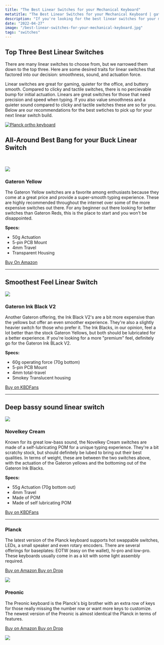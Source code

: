```yaml
---
title: "The Best Linear Switches for your Mechanical Keyboard"
metatitle: "The Best Linear Switches for your Mechanical Keyboard | gateron yellow gateron black ink v2 novelkey creams"
description: "If you're looking for the best linear switches for your mechanical keyboard, we've got you covered. We rank and review all of the best switches available, like Gateron, Cherry, and more!"
date: "2022-04-27"
image: "/best-linear-switches-for-your-mechanical-keyboard.jpg"
tags: "switches"
---
```


<div class="row align-items-center mb-5"><div class="col-lg-7">

## Top Three Best Linear Switches

There are many linear switches to choose from, but we narrowed them down to the top three. Here are some desired traits for linear switches that factored into our decision: smoothness, sound, and actuation force.

Linear switches are great for gaming, quieter for the office, and buttery smooth. Compared to clicky and tactile switches, there is no percievable bump for initial actuation. Linears are great switches for those that need precision and speed when typing. If you also value smoothness and a quieter sound compared to clicky and tactile switches these are so for you. Below are our recommendations for the best swtiches to pick up for your next linear switch build.

</div>
<div class="col-lg-5">

<a href="https://amzn.to/333pMu0">
<img src="/hako-clear.jpg" class="img-fluid" alt="Planck ortho keyboard ">
</a>
</div>
</div>

## All-Around Best Bang for your Buck Linear Switch

<br/>

<div class="row align-items-center mt-4"><div class="col-lg-4">

<a href="https://www.amazon.com/Gateron-KS-9-Mechanical-Type-Switch/dp/B07WZNZ7KF?keywords=gateron%2Byellow%2Bswitches&link_code=qs&qid=1651113309&sr=8-4&th=1&linkCode=li3&tag=tryorthokey06-20&linkId=4d44084c7c51f1ed0a255308c62ba3c0&language=en_US&ref_=as_li_ss_il" target="_blank"><img border="0" src="//ws-na.amazon-adsystem.com/widgets/q?_encoding=UTF8&ASIN=B07WZNZ7KF&Format=_SL250_&ID=AsinImage&MarketPlace=US&ServiceVersion=20070822&WS=1&tag=tryorthokey06-20&language=en_US" ></a><img src="https://ir-na.amazon-adsystem.com/e/ir?t=tryorthokey06-20&language=en_US&l=li3&o=1&a=B07WZNZ7KF" width="1" height="1" border="0" alt="" style="border:none !important; margin:0px !important;" />

</div>
<div class="col-lg-8">

### Gateron Yellow

The Gateron Yellow switches are a favorite among enthusiasts because they come at a great price and provide a super-smooth typing experience. These are highly recommended throughout the internet over some of the more expensive switches out there. For any beginner out there looking for better switches than Gateron Reds, this is the place to start and you won't be disappointed.

**Specs:**

- 50g Actuation
- 5-pin PCB Mount
- 4mm Travel
- Transparent Housing

<a class="btn btn-primary" href="https://amzn.to/3vVvpsC">Buy On Amazon</a>

</div>
</div>

---

## Smoothest Feel Linear Switch

<div class="row align-items-center mt-4"><div class="col-lg-4">

<a href="https://kbdfans.com/r?id=emh2o0">
<img class="small-img img-fluid" src="/gateron-blacks.jpg"/>
</a>

</div>
<div class="col-lg-8">

### Gateron Ink Black V2

Another Gateron offering, the Ink Black V2's are a bit more expensive than the yellows but offer an even smoother experience. They're also a slightly heavier switch for those who prefer it. The Ink Blacks, in our opinion, feel a lot better than the stock Gateron Yellows, but both should be lubricated for a better experience. If you're looking for a more "premium" feel, definitely go for the Gateron Ink BLack V2.

**Specs:**

- 60g operating force (70g bottom)
- 5-pin PCB Mount
- 4mm total-travel
- Smokey Translucent housing

<a class="btn btn-primary" href="https://kbdfans.com/r?id=emh2o0">Buy on KBDFans</a>

</div>
</div>

---

## Deep bassy sound linear switch

<div class="row align-items-center mt-4"><div class="col-lg-4">

<a href="https://kbdfans.com/r?id=ndv7od">
<img class="small-img img-fluid" src="/novelkey-cream.jpg">
</a>

</div>
<div class="col-lg-8">

### Novelkey Cream

Known for its great low-bass sound, the Novelkey Cream switches are made of a self-lubricating POM for a unique typing experience. They're a bit scratchy stock, but should definitely be lubed to bring out their best qualities. In terms of weight, these are between the two switches above, with the actuation of the Gateron yellows and the bottoming out of the Gateron Ink Blacks.

**Specs:**

- 55g Actuation (70g bottom out)
- 4mm Travel
- Made of POM
- Made of self lubricating POM

<a href="https://kbdfans.com/r?id=ndv7od" class="btn btn-primary">Buy on KBDFans</a>

</div>
</div>

---

<div class="row mt-5">
<div class="col-lg-6">

### Planck

The latest version of the Planck keyboard supports hot swappable switches, LEDs, a small speaker and even rotary encoders. There are several offerings for baseplates: EOTW (easy on the wallet), hi-pro and low-pro. These keyboards usually come in as a kit with some light assembly required.

<a class="btn btn-primary mr-2" href="https://amzn.to/333pMu0">
    Buy on Amazon
</a>

<a class="btn btn-secondary mr-2" href="https://drop.com/buy/planck-mechanical-keyboard?utm_source=linkshare&referer=T93XGG">
    Buy on Drop
</a>

<a href="https://www.amazon.com/dp/B08LX7ZXS4?&linkCode=li3&tag=tryorthokey06-20&linkId=0b7b9faf09aac73db64f301ec3da89ce&language=en_US&ref_=as_li_ss_il" target="_blank"><img border="0" src="//ws-na.amazon-adsystem.com/widgets/q?_encoding=UTF8&ASIN=B08LX7ZXS4&Format=_SL250_&ID=AsinImage&MarketPlace=US&ServiceVersion=20070822&WS=1&tag=tryorthokey06-20&language=en_US" ></a><img src="https://ir-na.amazon-adsystem.com/e/ir?t=tryorthokey06-20&language=en_US&l=li3&o=1&a=B08LX7ZXS4" width="1" height="1" border="0" alt="" style="border:none !important; margin:0px !important;" />

</div>
<div class="col-lg-6">

### Preonic

The Preonic keyboard is the Planck's big brother with an extra row of keys for those really missing the number row or want more keys to customize. The newest version of the Preonic is almost identical the Planck in terms of features.

<a class="btn btn-primary mr-2" href="https://amzn.to/3xzTDbF">
    Buy on Amazon
</a>

<a class="btn btn-secondary mr-2" href="https://drop.com/buy/preonic-mechanical-keyboard?utm_source=linkshare&referer=T93XGG">
    Buy on Drop
</a>

<a href="https://www.amazon.com/dp/B08L3WKZ73?&linkCode=li3&tag=tryorthokey06-20&linkId=6af0b7506a61073b0723facda319622d&language=en_US&ref_=as_li_ss_il" target="_blank"><img border="0" src="//ws-na.amazon-adsystem.com/widgets/q?_encoding=UTF8&ASIN=B08L3WKZ73&Format=_SL250_&ID=AsinImage&MarketPlace=US&ServiceVersion=20070822&WS=1&tag=tryorthokey06-20&language=en_US" ></a><img src="https://ir-na.amazon-adsystem.com/e/ir?t=tryorthokey06-20&language=en_US&l=li3&o=1&a=B08L3WKZ73" width="1" height="1" border="0" alt="" style="border:none !important; margin:0px !important;" />

</div>
</div>
